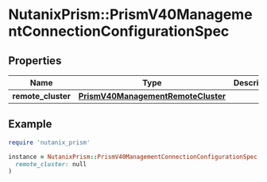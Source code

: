# NutanixPrism::PrismV40ManagementConnectionConfigurationSpec

## Properties

| Name | Type | Description | Notes |
| ---- | ---- | ----------- | ----- |
| **remote_cluster** | [**PrismV40ManagementRemoteCluster**](PrismV40ManagementRemoteCluster.md) |  |  |

## Example

```ruby
require 'nutanix_prism'

instance = NutanixPrism::PrismV40ManagementConnectionConfigurationSpec.new(
  remote_cluster: null
)
```

